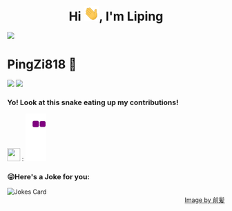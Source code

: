 <div align="center">
<h1 align="center">Hi <img width="35" src="https://github.com/1999AZZAR/1999AZZAR/blob/main/resources/img/waving.gif">, I'm Liping</h1>
</div>

 <img src="https://image.myanimelist.net/ui/0YNGMBN7CXMEk-P9BspU4WlXmBe_SGHSnNvwDnnlOFXgoK141ZQMZGqHOwW4COUaA-H7pn7b82XhWJ6H9RN-JR2r3Ga0y_Dm6qoNuOy4HQ_5pyojYSBxN_X8qJc9uVFAVlTXjzR6-iPXyJGc-YQoGztwdaIpDG-mFRbYMwZlW_Q" height="200" />

<!--
**PingZi818/PingZi818** is a ✨ _special_ ✨ repository because its `README.md` (this file) appears on your GitHub profile.
Here are some ideas to get you started:

- 🔭 I’m currently working on ...
- 🌱 I’m currently learning ...
- 👯 I’m looking to collaborate on ...
- 🤔 I’m looking for help with ...
- 💬 Ask me about ...
- 📫 How to reach me: ...
- 😄 Pronouns: ...
- ⚡ Fun fact: ...
-->


# PingZi818 🌝

<img width="340px" src="https://github-readme-stats.vercel.app/api/top-langs/?username=PingZi818&theme=vue-dark&layout=compact">
<img width="340px" src="https://github-readme-stats.vercel.app/api?username=PingZi818&theme=vue-dark&count_private=true&show_icons=true">


### Yo! Look at this snake eating up my contributions! 
<img src= "https://c.tenor.com/BczFoyx41WoAAAAj/swallowed-the-mighty-ones.gif" width= "30" height= "30">  :
![snake gif](https://github.com/AvidCoder101/AvidCoder101/blob/output/github-contribution-grid-snake.gif)

### 😜Here's a Joke for you:

<img src="https://readme-jokes.vercel.app/api" alt="Jokes Card" />
<div align="right">
  <a href="https://www.pixiv.net/en/users/35069640">Image by 前髪</a>
</div>
